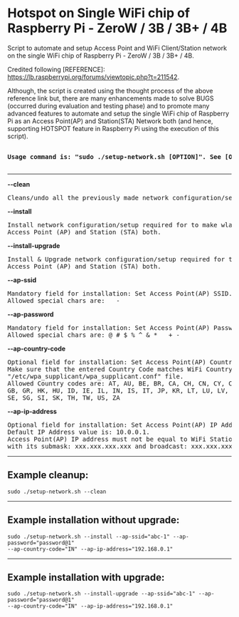# Hotspot on Single WiFi chip of Raspberry Pi - ZeroW / 3B / 3B+ / 4B

Script to  automate and setup Access Point and WiFi Client/Station network on the single WiFi chip of Raspberry Pi - ZeroW / 3B / 3B+ / 4B.

Credited following [REFERENCE]: https://lb.raspberrypi.org/forums/viewtopic.php?t=211542.

Although, the script is created using the thought process of the above reference link but, there are many enhancements made to solve BUGS (occurred during evaluation and testing phase) and to promote many advanced features to automate and setup the single WiFi chip of Raspberry Pi as an Access Point(AP) and Station(STA) Network both (and hence, supporting HOTSPOT feature in Raspberry Pi using the execution of this script).

<pre>
<strong>
Usage command is: "sudo ./setup-network.sh [OPTION]". See [OPTION] below:
</strong>
</pre>
________________________________________________________________________________

<strong>--clean</strong>
<pre>Cleans/undo all the previously made network configuration/setup.</pre>

<strong>--install</strong>
<pre>Install network configuration/setup required for to make wlan0 as 
Access Point (AP) and Station (STA) both.</pre>

<strong>--install-upgrade</strong>
<pre>Install & Upgrade network configuration/setup required for to make wlan0 as 
Access Point (AP) and Station (STA) both.</pre>

<strong>--ap-ssid</strong>
<pre>Mandatory field for installation: Set Access Point(AP) SSID. Atleast 3 chars long. 
Allowed special chars are: _ - </pre>

<strong>--ap-password</strong>
<pre>Mandatory field for installation: Set Access Point(AP) Password. Atleast 8 chars long. 
Allowed special chars are: @ # $ % ^ & * _ + -</pre>

<strong>--ap-country-code</strong>
<pre>Optional field for installation: Set Access Point(AP) Country Code. Default value is: IN. 
Make sure that the entered Country Code matches WiFi Country Code if it exists in 
"/etc/wpa_supplicant/wpa_supplicant.conf" file.
Allowed Country codes are: AT, AU, BE, BR, CA, CH, CN, CY, CZ, DE, DK, EE, ES, FI, FR, 
GB, GR, HK, HU, ID, IE, IL, IN, IS, IT, JP, KR, LT, LU, LV, MY, NL, NO, NZ, PH, PL, PT, 
SE, SG, SI, SK, TH, TW, US, ZA</pre>

<strong>--ap-ip-address</strong>
<pre>Optional field for installation: Set Access Point(AP) IP Address. 
Default IP Address value is: 10.0.0.1. 
Access Point(AP) IP address must not be equal to WiFi Station(wlan0) IP address: xxx.xxx.xxx.xxx 
with its submask: xxx.xxx.xxx.xxx and broadcast: xxx.xxx.xxx.xxx</pre>
	
----------------------------------------------------------------------------
Example cleanup:
----------------------------------------------------------------------------
<pre><code>sudo ./setup-network.sh --clean</code></pre>


----------------------------------------------------------------------------
Example installation without upgrade: 
----------------------------------------------------------------------------
<pre><code>sudo ./setup-network.sh --install --ap-ssid="abc-1" --ap-password="password@1" 
--ap-country-code="IN" --ap-ip-address="192.168.0.1"</code></pre>


----------------------------------------------------------------------------
Example installation with upgrade: 
----------------------------------------------------------------------------
<pre><code>sudo ./setup-network.sh --install-upgrade --ap-ssid="abc-1" --ap-password="password@1" 
--ap-country-code="IN" --ap-ip-address="192.168.0.1"</code></pre>
